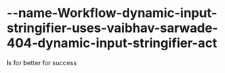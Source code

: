 # --name-Workflow-dynamic-input-stringifier-uses-vaibhav-sarwade-404-dynamic-input-stringifier-act
Is for better for success
